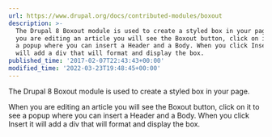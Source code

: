 ```yaml
---
url: https://www.drupal.org/docs/contributed-modules/boxout
description: >-
  The Drupal 8 Boxout module is used to create a styled box in your page. When
  you are editing an article you will see the Boxout button, click on it to see
  a popup where you can insert a Header and a Body. When you click Insert it
  will add a div that will format and display the box.
published_time: '2017-02-07T22:43:43+00:00'
modified_time: '2022-03-23T19:48:45+00:00'
---
```

The Drupal 8 Boxout module is used to create a styled box in your page.

When you are editing an article you will see the Boxout button, click on it to see a popup where you can insert a Header and a Body. When you click Insert it will add a div that will format and display the box.